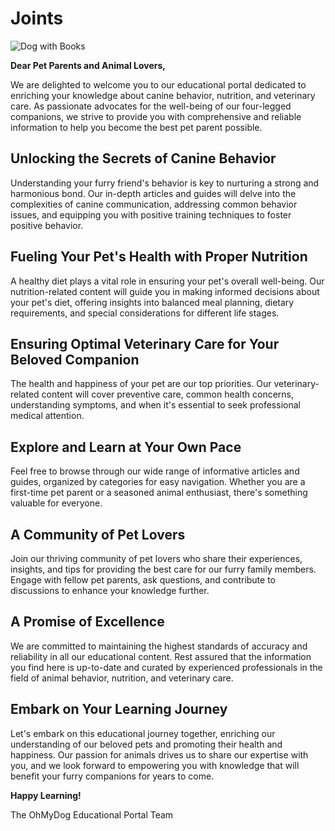 # Joints

![Dog with Books](https://cdn.midjourney.com/8dcd1ad3-d765-4c22-a131-47d783ee19de/0_0.png)

**Dear Pet Parents and Animal Lovers,**

We are delighted to welcome you to our educational portal dedicated to enriching your knowledge about canine behavior, nutrition, and veterinary care. As passionate advocates for the well-being of our four-legged companions, we strive to provide you with comprehensive and reliable information to help you become the best pet parent possible.

## **Unlocking the Secrets of Canine Behavior**

Understanding your furry friend's behavior is key to nurturing a strong and harmonious bond. Our in-depth articles and guides will delve into the complexities of canine communication, addressing common behavior issues, and equipping you with positive training techniques to foster positive behavior.

## **Fueling Your Pet's Health with Proper Nutrition**

A healthy diet plays a vital role in ensuring your pet's overall well-being. Our nutrition-related content will guide you in making informed decisions about your pet's diet, offering insights into balanced meal planning, dietary requirements, and special considerations for different life stages.

## **Ensuring Optimal Veterinary Care for Your Beloved Companion**

The health and happiness of your pet are our top priorities. Our veterinary-related content will cover preventive care, common health concerns, understanding symptoms, and when it's essential to seek professional medical attention.

## **Explore and Learn at Your Own Pace**

Feel free to browse through our wide range of informative articles and guides, organized by categories for easy navigation. Whether you are a first-time pet parent or a seasoned animal enthusiast, there's something valuable for everyone.

## **A Community of Pet Lovers**

Join our thriving community of pet lovers who share their experiences, insights, and tips for providing the best care for our furry family members. Engage with fellow pet parents, ask questions, and contribute to discussions to enhance your knowledge further.

## **A Promise of Excellence**

We are committed to maintaining the highest standards of accuracy and reliability in all our educational content. Rest assured that the information you find here is up-to-date and curated by experienced professionals in the field of animal behavior, nutrition, and veterinary care.

## **Embark on Your Learning Journey**

Let's embark on this educational journey together, enriching our understanding of our beloved pets and promoting their health and happiness. Our passion for animals drives us to share our expertise with you, and we look forward to empowering you with knowledge that will benefit your furry companions for years to come.

**Happy Learning!**

The OhMyDog Educational Portal Team

